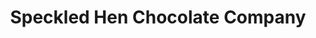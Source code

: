 ---
title: "Speckled Hen Chocolate Company"
url: /saxonburg/speckled-hen-chocolate-company/
shop: Schokolade
---
